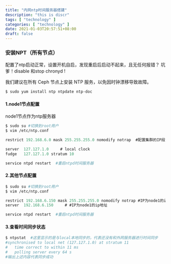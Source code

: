 ```yaml
---
title: "内网ntp时间服务器搭建"
description: "this is discr"
tags: [ "technology" ]
categories: [ "technology" ]
date: 2021-01-03T20:57:51+08:00
draft: false
---
```


###  安装NPT（所有节点）

配置了ntp启动正常，设置开机自启，发现重启后启动不起来，且无任何报错？ 坑爹！disable 和stop chronyd !

我们建议在所有 Ceph 节点上安装 NTP 服务，以免因时钟漂移导致故障。

```bash
$ sudo yum install ntp ntpdate ntp-doc
```

#### 1.node1节点配置

 node1节点作为ntp服务器

```bash
$ sudo su #切换到root用户
$ vim /etc/ntp.conf
```

```js
restrict 192.168.6.0 mask 255.255.255.0 nomodify notrap  #配置集群的IP段

server  127.127.1.0     # local clock
fudge   127.127.1.0 stratum 10
```

```bash
service ntpd restart  #重启ntpd时间服务器
```

#### 2.其他节点配置

```bash
$ sudo su #切换到root用户
$ vim /etc/ntp.conf
```

```js
restrict 192.168.6.150 mask 255.255.255.0 nomodify notrap #IP为node1的ip地址
server  192.168.6.150     # #IP为node1的ip地址
```

```bash
service ntpd restart  #重启ntpd时间服务器
```

#### 3.查看时间同步状态

```bash
$ ntpstat  #这里显示的是与local本地同步的，代表还没有和外网服务器进行时间同步
#synchronised to local net (127.127.1.0) at stratum 11
#   time correct to within 11 ms
#   polling server every 64 s
#输出上述内容代表同步成功
```

